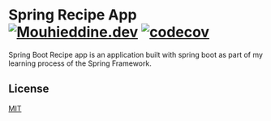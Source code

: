 # Spring Recipe App [![Mouhieddine.dev](https://circleci.com/gh/BIRSAx2/spring-recipe-app.svg?style=svg)](https://app.circleci.com/pipelines/github/BIRSAx2/spring-recipe-app) [![codecov](https://codecov.io/gh/BIRSAx2/spring-recipe-app/branch/master/graph/badge.svg?token=IM72YOAF9D)](https://codecov.io/gh/BIRSAx2/spring-recipe-app)
Spring Boot Recipe app is an application built with spring boot as part of my learning process of the Spring Framework.

## License
[MIT](https://choosealicense.com/licenses/mit/)